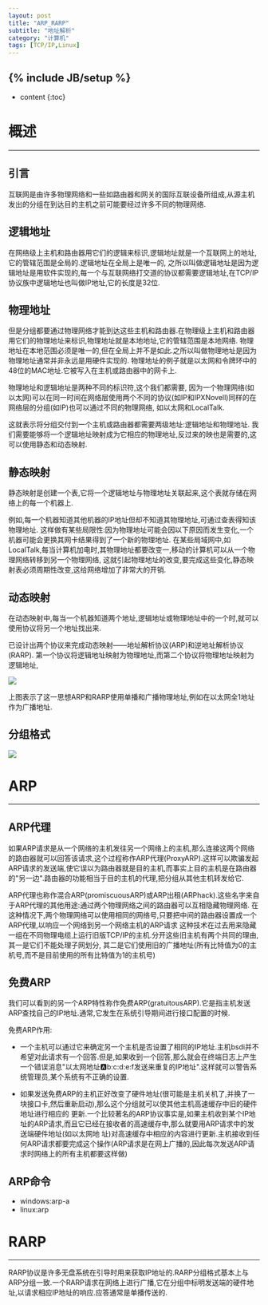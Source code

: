 ```yaml
---
layout: post
title: "ARP_RARP"
subtitle: "地址解析"
category: "计算机"
tags: [TCP/IP,Linux]
---
```

{% include JB/setup %}
---
* content
{:toc}

# 概述 #
---

## 引言 ##

互联网是由许多物理网络和一些如路由器和网关的国际互联设备所组成,从源主机发出的分组在到达目的主机之前可能要经过许多不同的物理网络.

## 逻辑地址 ##

在网络级上主机和路由器用它们的逻辑来标识,逻辑地址就是一个互联网上的地址,它的管辖范围是全局的.逻辑地址在全局上是唯一的,
之所以叫做逻辑地址是因为逻辑地址是用软件实现的,每一个与互联网络打交道的协议都需要逻辑地址,在TCP/IP协议族中逻辑地址也叫做IP地址,它的长度是32位.

## 物理地址 ##

但是分组都要通过物理网络才能到达这些主机和路由器.在物理级上主机和路由器用它们的物理地址来标识,物理地址就是本地地址,它的管辖范围是本地网络.
物理地址在本地范围必须是唯一的,但在全局上并不是如此.之所以叫做物理地址是因为物理地址通常并非永远是用硬件实现的.
物理地址的例子就是以太网和令牌环中的48位的MAC地址.它被写入在主机或路由器中的网卡上.

物理地址和逻辑地址是两种不同的标识符,这个我们都需要,
因为一个物理网络(如以太网)可以在同一时间在网络层使用两个不同的协议(如IP和IPXNovell)同样的在网络层的分组(如IP)也可以通过不同的物理网络,
如以太网和LocalTalk.

这就表示将分组交付到一个主机或路由器都需要两级地址:逻辑地址和物理地址.
我们需要能够将一个逻辑地址映射成为它相应的物理地址,反过来的映也是需要的,这可以使用静态和动态映射.

## 静态映射 ##

静态映射是创建一个表,它将一个逻辑地址与物理地址关联起来,这个表就存储在网络上的每一个机器上.

例如,每一个机器知道其他机器的IP地址但却不知道其物理地址,可通过查表得知该物理地址.
这样做有某些局限性:因为物理地址可能会因以下原因而发生变化,一个机器可能会更换其网卡结果得到了一个新的物理地址.
在某些局域网中,如LocalTalk,每当计算机加电时,其物理地址都要改变一,移动的计算机可以从一个物理网络转移到另一个物理网络,
这就引起物理地址的改变,要完成这些变化,静态映射表必须周期性改变,这给网络增加了非常大的开销.

## 动态映射 ##

在动态映射中,每当一个机器知道两个地址,逻辑地址或物理地址中的一个时,就可以使用协议将另一个地址找出来.

已设计出两个协议来完成动态映射——地址解析协议(ARP)和逆地址解析协议(RARP).
第一个协议将逻辑地址映射为物理地址,而第二个协议将物理地址映射为逻辑地址,

<a>
	<img src="{{site.baseurl}}/img/net/arp_rarp.png">
</a>

上图表示了这一思想ARP和RARP使用单播和广播物理地址,例如在以太网全1地址作为广播地址.

## 分组格式 ##

<a>
	<img src="{{site.baseurl}}/img/net/arp_a.png">
</a>

# ARP #
---

## ARP代理 ##

如果ARP请求是从一个网络的主机发往另一个网络上的主机,那么连接这两个网络的路由器就可以回答该请求,这个过程称作ARP代理(ProxyARP).这样可以欺骗发起
ARP请求的发送端,使它误以为路由器就是目的主机,而事实上目的主机是在路由器的"另一边".路由器的功能相当于目的主机的代理,把分组从其他主机转发给它.

ARP代理也称作混合ARP(promiscuousARP)或ARP出租(ARPhack).这些名字来自于ARP代理的其他用途:通过两个物理网络之间的路由器可以互相隐藏物理网络.
在这种情况下,两个物理网络可以使用相同的网络号,只要把中间的路由器设置成一个ARP代理,以响应一个网络到另一个网络主机的ARP请求
这种技术在过去用来隐藏一组在不同物理电缆上运行旧版TCP/IP的主机.分开这些旧主机有两个共同的理由,其一是它们不能处理子网划分,
其二是它们使用旧的广播地址(所有比特值为0的主机号,而不是目前使用的所有比特值为1的主机号)

## 免费ARP ##

我们可以看到的另一个ARP特性称作免费ARP(gratuitousARP).它是指主机发送ARP查找自己的IP地址.通常,它发生在系统引导期间进行接口配置的时候.

免费ARP作用:

- 一个主机可以通过它来确定另一个主机是否设置了相同的IP地址.主机bsdi并不希望对此请求有一个回答.但是,如果收到一个回答,那么就会在终端日志上产生一个错误消息"以太网地址:a:b:c:d:e:f发送来重复的IP地址".这样就可以警告系统管理员,某个系统有不正确的设置.

- 如果发送免费ARP的主机正好改变了硬件地址(很可能是主机关机了,并换了一块接口卡,然后重新启动),那么这个分组就可以使其他主机高速缓存中旧的硬件地址进行相应的
更新.一个比较著名的ARP协议事实是,如果主机收到某个IP地址的ARP请求,而且它已经在接收者的高速缓存中,那么就要用ARP请求中的发送端硬件地址(如以太网地
址)对高速缓存中相应的内容进行更新.主机接收到任何ARP请求都要完成这个操作(ARP请求是在网上广播的,因此每次发送ARP请求时网络上的所有主机都要这样做)

## ARP命令 ##

- windows:arp-a
- linux:arp


# RARP #
---

RARP协议是许多无盘系统在引导时用来获取IP地址的.RARP分组格式基本上与ARP分组一致.一个RARP请求在网络上进行广播,它在分组中标明发送端的硬件地址,以请求相应IP地址的响应.应答通常是单播传送的.

